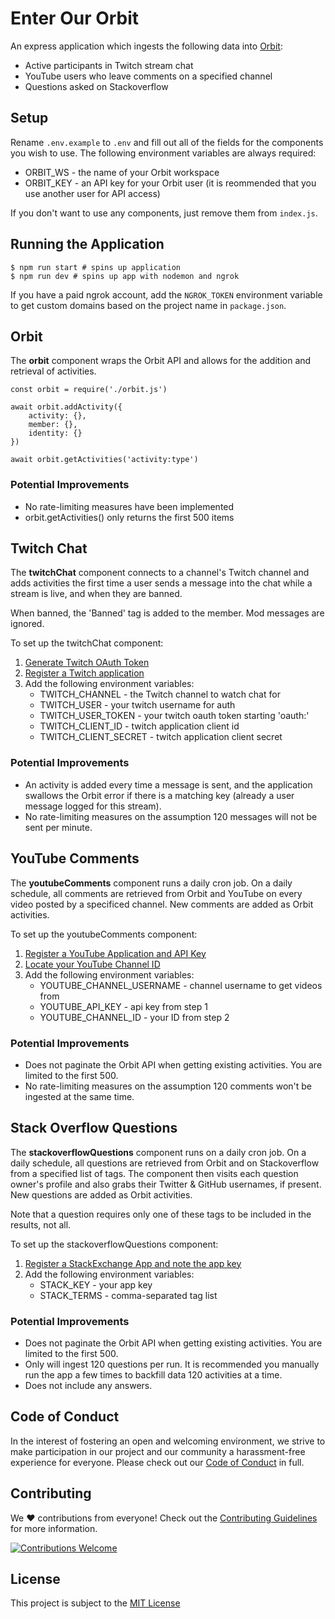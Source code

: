 

# Enter Our Orbit

An express application which ingests the following data into [Orbit](https://orbit.love):

* Active participants in Twitch stream chat
* YouTube users who leave comments on a specified channel
* Questions asked on Stackoverflow

## Setup

Rename `.env.example` to `.env` and fill out all of the fields for the components you wish to use. The following environment variables are always required:

* ORBIT_WS - the name of your Orbit workspace
* ORBIT_KEY - an API key for your Orbit user (it is reommended that you use another user for API access)

If you don't want to use any components, just remove them from `index.js`.

## Running the Application

```
$ npm run start # spins up application
$ npm run dev # spins up app with nodemon and ngrok
```

If you have a paid ngrok account, add the `NGROK_TOKEN` environment variable to get custom domains based on the project name in `package.json`.

## Orbit

The __orbit__ component wraps the Orbit API and allows for the addition and retrieval of activities.

```
const orbit = require('./orbit.js')

await orbit.addActivity({
    activity: {},
    member: {},
    identity: {}
})

await orbit.getActivities('activity:type')
```

### Potential Improvements

* No rate-limiting measures have been implemented
* orbit.getActivities() only returns the first 500 items

## Twitch Chat

The __twitchChat__ component connects to a channel's Twitch channel and adds activities the first time a user sends a message into the chat while a stream is live, and when they are banned.

When banned, the 'Banned' tag is added to the member. Mod messages are ignored.

To set up the twitchChat component:

1. [Generate Twitch OAuth Token](https://twitchapps.com/tmi/)
2. [Register a Twitch application](https://dev.twitch.tv/console)
3. Add the following environment variables:
    * TWITCH_CHANNEL - the Twitch channel to watch chat for
    * TWITCH_USER - your twitch username for auth
    * TWITCH_USER_TOKEN - your twitch oauth token starting 'oauth:'
    * TWITCH_CLIENT_ID - twitch application client id
    * TWITCH_CLIENT_SECRET - twitch application client secret

### Potential Improvements

* An activity is added every time a message is sent, and the application swallows the Orbit error if there is a matching key (already a user message logged for this stream).
* No rate-limiting measures on the assumption 120 messages will not be sent per minute.

## YouTube Comments

The __youtubeComments__ component runs a daily cron job. On a daily schedule, all comments are retrieved from Orbit and YouTube on every video posted by a specificed channel. New comments are added as Orbit activities.

To set up the youtubeComments component:

1. [Register a YouTube Application and API Key](https://developers.google.com/youtube/registering_an_application)
2. [Locate your YouTube Channel ID](https://support.google.com/youtube/answer/3250431?hl=en-GB)
3. Add the following environment variables:
    * YOUTUBE_CHANNEL_USERNAME - channel username to get videos from
    * YOUTUBE_API_KEY - api key from step 1
    * YOUTUBE_CHANNEL_ID - your ID from step 2

### Potential Improvements

* Does not paginate the Orbit API when getting existing activities. You are limited to the first 500.
* No rate-limiting measures on the assumption 120 comments won't be ingested at the same time.

## Stack Overflow Questions

The __stackoverflowQuestions__ component runs on a daily cron job. On a daily schedule, all questions are retrieved from Orbit and on Stackoverflow from a specified list of tags. The component then visits each question owner's profile and also grabs their Twitter & GitHub usernames, if present. New questions are added as Orbit activities.

Note that a question requires only one of these tags to be included in the results, not all.

To set up the stackoverflowQuestions component:

1. [Register a StackExchange App and note the app key](https://stackapps.com/apps/oauth/register)
2. Add the following environment variables:
    * STACK_KEY - your app key
    * STACK_TERMS - comma-separated tag list

### Potential Improvements

* Does not paginate the Orbit API when getting existing activities. You are limited to the first 500.
* Only will ingest 120 questions per run. It is recommended you manually run the app a few times to backfill data 120 activities at a time.
* Does not include any answers.

## Code of Conduct

In the interest of fostering an open and welcoming environment, we strive to make participation in our project and our community a harassment-free experience for everyone. Please check out our [Code of Conduct](.github/CODE_OF_CONDUCT.md) in full.

## Contributing

We :heart: contributions from everyone! Check out the [Contributing Guidelines](.github/CONTRIBUTING.md) for more information.

<a href="./../../issues">
<img src="https://img.shields.io/badge/contributions-welcome-brightgreen.svg?style=flat" alt="Contributions Welcome">
</a>

## License

This project is subject to the [MIT License](LICENSE)
